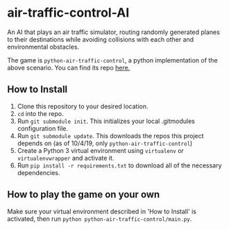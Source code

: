 # air-traffic-control-AI
An AI that plays an air traffic simulator, routing randomly generated planes to their destinations while avoiding collisions with each other and environmental obstacles.

The game is `python-air-traffic-control`, a python implementation of the above scenario. You can find its repo [here.](https://github.com/scotty3785/python-air-traffic-control)

## How to Install
1. Clone this repository to your desired location.
2. `cd` into the repo.
3. Run `git submodule init`. This initializes your local .gitmodules configuration file.
4. Run `git submodule update`. This downloads the repos this project depends on (as of 10/4/19, only `python-air-traffic-control`)
5. Create a Python 3 virtual environment using `virtualenv` or `virtualenvwrapper` and activate it.
6. Run `pip install -r requirements.txt` to download all of the necessary dependencies.

## How to play the game on your own
Make sure your virtual environment described in 'How to Install' is activated, then run `python python-air-traffic-control/main.py`.
